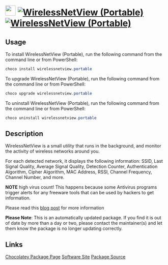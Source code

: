﻿# <img src="https://cdn.jsdelivr.net/gh/mkevenaar/chocolatey-packages@355d7ce6ca37378aa523127e7f4200685ad58121/icons/wirelessnetview.png" width="32" height="32"/> [![WirelessNetView (Portable)](https://img.shields.io/chocolatey/v/wirelessnetview.portable.svg?label=WirelessNetView+(Portable))](https://chocolatey.org/packages/wirelessnetview.portable) [![WirelessNetView (Portable)](https://img.shields.io/chocolatey/dt/wirelessnetview.portable.svg)](https://chocolatey.org/packages/wirelessnetview.portable)

## Usage
To install WirelessNetView (Portable), run the following command from the command line or from PowerShell:
```powershell
choco install wirelessnetview.portable
```

To upgrade WirelessNetView (Portable), run the following command from the command line or from PowerShell:
```powershell
choco upgrade wirelessnetview.portable
```

To uninstall WirelessNetView (Portable), run the following command from the command line or from PowerShell:
```powershell
choco uninstall wirelessnetview.portable
```

## Description
WirelessNetView is a small utility that runs in the background, and monitor the activity of wireless networks around you.

For each detected network, it displays the following information: SSID, Last Signal Quality, Average Signal Quality, Detection Counter, Authentication Algorithm, Cipher Algorithm, MAC Address, RSSI, Channel Frequency, Channel Number, and more.

**NOTE** high virus count! This happens because some Antivirus programs trigger alerts for any freeware tools that can be used by hackers to get information.

Please read this [blog post](http://blog.nirsoft.net/2009/05/17/antivirus-companies-cause-a-big-headache-to-small-developers/) for more information

**Please Note**: This is an automatically updated package. If you find it is
out of date by more than a day or two, please contact the maintainer(s) and
let them know the package is no longer updating correctly.


## Links
[Chocolatey Package Page](https://chocolatey.org/packages/wirelessnetview.portable)
[Software Site](http://www.nirsoft.net/utils/wireless_network_view.html)
[Package Source](https://github.com/mkevenaar/chocolatey-packages/tree/master/automatic/wirelessnetview.portable)


